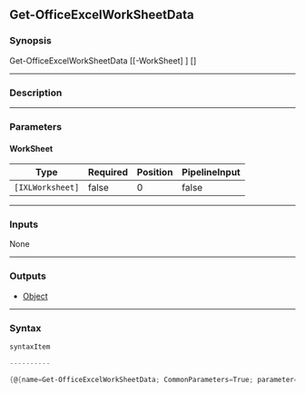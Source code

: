 Get-OfficeExcelWorkSheetData
----------------------------




### Synopsis

Get-OfficeExcelWorkSheetData [[-WorkSheet] <IXLWorksheet>] [<CommonParameters>]




---


### Description


---


### Parameters
#### **WorkSheet**




|Type            |Required|Position|PipelineInput|
|----------------|--------|--------|-------------|
|`[IXLWorksheet]`|false   |0       |false        |





---


### Inputs
None




---


### Outputs
* [Object](https://learn.microsoft.com/en-us/dotnet/api/System.Object)






---


### Syntax
```PowerShell
syntaxItem
```
```PowerShell
----------
```
```PowerShell
{@{name=Get-OfficeExcelWorkSheetData; CommonParameters=True; parameter=System.Object[]}}
```
